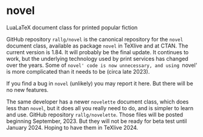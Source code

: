 # novel
LuaLaTeX document class for printed popular fiction

GitHub repository `rallg/novel` is the canonical repository for the
`novel` document class, available as package `novel` in TeXlive and at CTAN.
The current version is 1.84. It will probably be the final update.
It continues to work, but the underlying technology used by print services
has changed over the years. Some of `novel' code is now unnecessary,
and using `novel' is more complicated than it needs to be (circa late 2023).

If you find a bug in `novel` (unlikely) you may report it here. But there will
be no new features.

The same developer has a newer `novelette` document class, which does
less than `novel`, but it does all you really need to do, and is simpler
to learn and use. GitHub repository `rallg/novelette`.
Those files will be posted beginning September, 2023. But they will not be
ready for beta test until January 2024. Hoping to have them in TeXlive 2024.
